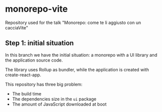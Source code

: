 # monorepo-vite
Repository used for the talk "Monorepo: come te li aggiusto con un cacciaVite"

## Step 1: initial situation

In this branch we have the initial situation: a monorepo with a UI library and the application source code.

The library uses Rollup as bundler, while the application is created with create-react-app.

This repository has three big problem:
- The build time
- The dependencies size in the `ui` package
- The amount of JavaScript downloaded at boot
